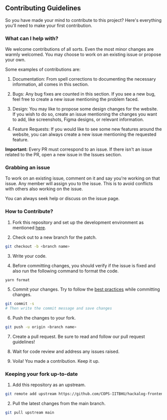 ## Contributing Guidelines

So you have made your mind to contribute to this project? Here's everything you'll need to make your first contribution.

### What can I help with?

We welcome contributions of all sorts. Even the most minor changes are warmly welcomed. You may choose to work on an existing issue or propose your own.

Some examples of contributions are:

1. Documentation: From spell corrections to documenting the necessary information, all comes in this section.

2. Bugs: Any bug fixes are counted in this section. If you see a new bug, feel free to create a new issue mentioning the problem faced.

3. Design: You may like to propose some design changes for the website. If you wish to do so, create an issue mentioning the changes you want to add, like screenshots, Figma designs, or relevant information.

4. Feature Requests: If you would like to see some new features around the website, you can always create a new issue mentioning the requested feature.

**Important:** Every PR must correspond to an issue. If there isn't an issue related to the PR, open a new issue in the Issues section.

### Grabbing an issue

To work on an existing issue, comment on it and say you're working on that issue. Any member will assign you to the issue. This is to avoid conflicts with others also working on the issue.

You can always seek help or discuss on the issue page.

### How to Contribute?

1. Fork this repository and set up the development environment as mentioned [here](README.md).

2. Check out to a new branch for the patch.

```bash
git checkout -b <branch name>
```

3. Write your code.

4. Before committing changes, you should verify if the issue is fixed and also run the following command to format the code.

```bash
yarn format
```

5. Commit your changes. Try to follow the [best practices][best_practices] while committing changes.

```bash
git commit -s
# Then write the commit message and save changes
```

6. Push the changes to your fork.

```bash
git push -u origin <branch name>
```

7. Create a pull request. Be sure to read and follow our pull request guidelines!

8. Wait for code review and address any issues raised.

9. Voila! You made a contribution. Keep it up.

### Keeping your fork up-to-date

1. Add this repository as an upstream.

```bash
git remote add upstream https://github.com/COPS-IITBHU/hackalog-frontend.git
```

2. Pull the latest changes from the main branch.

```bash
git pull upstream main
```

[best_practices]: https://gist.github.com/robertpainsi/b632364184e70900af4ab688decf6f53
